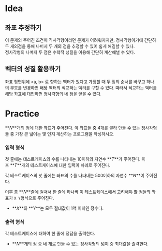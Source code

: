 # Idea

## 좌표 추정하기

이 문제의 주어진 조건이 직사각형이라면 문제가 어려워지지만, 정사각형이기에 간단히 두 개의점을 통해 나머지 두 개의 점을 추정할 수 있어 쉽게 해결할 수 있다.  
정사각형의 나머지 두 점은 수학적 성질을 이용해 간단히 계산해낼 수 있다.

## 벡터의 성질 활용하기

좌표 평면위에 <a, b> 로 향하는 벡터가 있다고 가정할 때 두 점의 순서를 바꾸고 하나의 부호를 변경하면 해당 벡터의 직교하는 벡터를 구할 수 있다. 따라서 직교하는 벡터를 해당 좌표에 대입하면 정사각형의 네 점을 얻을 수 있다.

# Practice

**_N_**개의 점에 대한 좌표가 주어진다. 이 좌표들 중 4개를 골라 만들 수 있는 정사각형들 중 가장 큰 넓이는 몇 인지 계산하는 프로그램을 작성하시오.

### **입력 형식**

첫 줄에는 테스트케이스의 수를 나타내는 10이하의 자연수 **_T_**가 주어진다. 이후 **_T_**개의 테스트케이스에 대한 입력이 차례로 주어진다.

각 테스트케이스의 첫 줄에는 좌표의 수를 나타내는 500이하의 자연수 **_N_**이 주어진다.

이후 총 **_N_**줄에 걸쳐서 한 줄에 하나씩 이 테스트케이스에서 고려해야 할 점들의 좌표가 `X Y`형식으로 주어진다.

- **_X_**와 **_Y_**는 모두 절대값이 1억 이하인 정수다.

### **출력 형식**

각 테스트케이스에 대하여 한 줄에 정답을 출력한다.

- **_N_**개의 점 중 네 개로 만들 수 있는 정사각형의 넓이 중 최대값을 출력한다.
